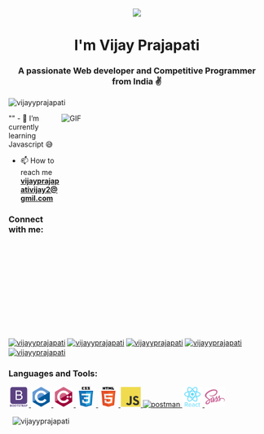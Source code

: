 <div align="center">
<img src="https://user-images.githubusercontent.com/42115530/92640221-9728ca00-f2fa-11ea-8994-c72b26e937de.gif" align="center"/>
</div>
<h1 align="center">I'm Vijay Prajapati</h1>
<h3 align="center">A passionate Web developer and Competitive Programmer from India ✌</h3>

<p align="left"> <img src="https://komarev.com/ghpvc/?username=vijayyprajapati&label=Profile%20views&color=0e75b6&style=flat" alt="vijayyprajapati" /> </p>
"<img align="right" width="400px" height="440px" alt="GIF" src="https://media.giphy.com/media/USV0ym3bVWQJJmNu3N/giphy.gif" />" 
- 🌱 I’m currently learning Javascript 😅

- 📫 How to reach me **vijayprajapativijay2@gmil.com**

<h3 align="left">Connect with me:</h3>
<p align="left">
<a href="https://twitter.com/vijayyprajapati" target="blank"><img align="center" src="https://raw.githubusercontent.com/rahuldkjain/github-profile-readme-generator/master/src/images/icons/Social/twitter.svg" alt="vijayyprajapati" height="30" width="40" /></a>
<a href="https://linkedin.com/in/vijayyprajapati" target="blank"><img align="center" src="https://raw.githubusercontent.com/rahuldkjain/github-profile-readme-generator/master/src/images/icons/Social/linked-in-alt.svg" alt="vijayyprajapati" height="30" width="40" /></a>
<a href="https://instagram.com/vijayyprajapati" target="blank"><img align="center" src="https://raw.githubusercontent.com/rahuldkjain/github-profile-readme-generator/master/src/images/icons/Social/instagram.svg" alt="vijayyprajapati" height="30" width="40" /></a>
<a href="https://www.codechef.com/users/vijayyprajapati" target="blank"><img align="center" src="https://cdn.jsdelivr.net/npm/simple-icons@3.1.0/icons/codechef.svg" alt="vijayyprajapati" height="30" width="40" /></a>
<a href="https://codeforces.com/profile/vijayyprajapati" target="blank"><img align="center" src="https://cdn.jsdelivr.net/npm/simple-icons@3.0.1/icons/codeforces.svg" alt="vijayyprajapati" height="30" width="40" /></a>
</p>


<h3 align="left">Languages and Tools:</h3>
<p align="left"> <a href="https://getbootstrap.com" target="_blank"> <img src="https://raw.githubusercontent.com/devicons/devicon/master/icons/bootstrap/bootstrap-plain-wordmark.svg" alt="bootstrap" width="40" height="40"/> </a> <a href="https://www.cprogramming.com/" target="_blank"> <img src="https://raw.githubusercontent.com/devicons/devicon/master/icons/c/c-original.svg" alt="c" width="40" height="40"/> </a> <a href="https://www.w3schools.com/cpp/" target="_blank"> <img src="https://raw.githubusercontent.com/devicons/devicon/master/icons/cplusplus/cplusplus-original.svg" alt="cplusplus" width="40" height="40"/> </a> <a href="https://www.w3schools.com/css/" target="_blank"> <img src="https://raw.githubusercontent.com/devicons/devicon/master/icons/css3/css3-original-wordmark.svg" alt="css3" width="40" height="40"/> </a> <a href="https://www.w3.org/html/" target="_blank"> <img src="https://raw.githubusercontent.com/devicons/devicon/master/icons/html5/html5-original-wordmark.svg" alt="html5" width="40" height="40"/> </a> <a href="https://developer.mozilla.org/en-US/docs/Web/JavaScript" target="_blank"> <img src="https://raw.githubusercontent.com/devicons/devicon/master/icons/javascript/javascript-original.svg" alt="javascript" width="40" height="40"/> </a> <a href="https://postman.com" target="_blank"> <img src="https://www.vectorlogo.zone/logos/getpostman/getpostman-icon.svg" alt="postman" width="40" height="40"/> </a> <a href="https://reactjs.org/" target="_blank"> <img src="https://raw.githubusercontent.com/devicons/devicon/master/icons/react/react-original-wordmark.svg" alt="react" width="40" height="40"/> </a> <a href="https://sass-lang.com" target="_blank"> <img src="https://raw.githubusercontent.com/devicons/devicon/master/icons/sass/sass-original.svg" alt="sass" width="40" height="40"/> </a> </p>





<p z-index="-1" >&nbsp; <img align="center" margin-top="50px" width="400px" src="https://github-readme-stats.vercel.app/api?username=vijayyprajapati&show_icons=true&locale=en" alt="vijayyprajapati" /></p>

